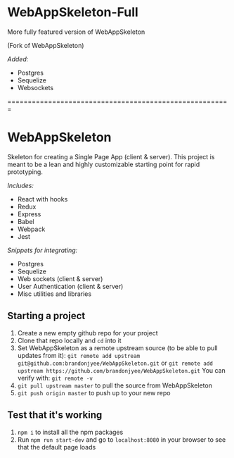 # WebAppSkeleton-Full
More fully featured version of WebAppSkeleton

(Fork of WebAppSkeleton)

*Added:*
* Postgres
* Sequelize
* Websockets

=======================================================

# WebAppSkeleton
Skeleton for creating a Single Page App (client & server). This project is meant to be a lean and highly customizable starting point for rapid prototyping.

*Includes:*
* React with hooks
* Redux
* Express
* Babel
* Webpack
* Jest

*Snippets for integrating:*
* Postgres
* Sequelize
* Web sockets (client & server)
* User Authentication (client & server)
* Misc utilities and libraries

## Starting a project

1. Create a new empty github repo for your project
2. Clone that repo locally and `cd` into it
3. Set WebAppSkeleton as a remote upstream source (to be able to pull updates from it):
`git remote add upstream git@github.com:brandonjyee/WebAppSkeleton.git`
or `git remote add upstream https://github.com/brandonjyee/WebAppSkeleton.git`
You can verify with: `git remote -v`
4. `git pull upstream master` to pull the source from WebAppSkeleton
5. `git push origin master` to push up to your new repo

## Test that it's working

1. `npm i` to install all the npm packages
2. Run `npm run start-dev` and go to `localhost:8080` in your browser to see that the default page loads
